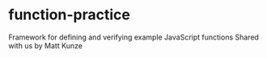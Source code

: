 function-practice
=================

Framework for defining and verifying example JavaScript functions
Shared with us by Matt Kunze